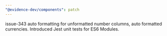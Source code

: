 ```yaml
---
"@evidence-dev/components": patch
---
```


issue-343 auto formatting for unformatted number columns, auto formatted currencies. Introduced Jest unit tests for ES6 Modules.
